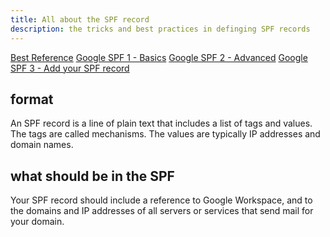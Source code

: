 ```yaml
---
title: All about the SPF record
description: the tricks and best practices in definging SPF records
---
```


[Best Reference](https://www.linuxbabe.com/mail-server/setting-up-dkim-and-spf)
[Google SPF 1 - Basics](https://support.google.com/a/answer/10685031?hl=en)
[Google SPF 2 - Advanced](https://support.google.com/a/answer/10683907?sjid=16145958751574480438-EU)
[Google SPF 3 - Add your SPF record](https://support.google.com/a/answer/10684623?sjid=16145958751574480438-EU)

[](https://www.validity.com/blog/how-to-build-your-spf-record-in-5-simple-steps/)

## format

An SPF record is a line of plain text that includes a list of tags and values. The tags are called mechanisms. The values are typically IP addresses and domain names.

## what should be in the SPF

Your SPF record should include a reference to Google Workspace, and to the domains and IP addresses of all servers or services that send mail for your domain.
